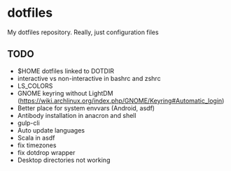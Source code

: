 # dotfiles
My dotfiles repository. Really, just configuration files

## TODO
- $HOME dotfiles linked to DOTDIR
- interactive vs non-interactive in bashrc and zshrc
- LS_COLORS
- GNOME keyring without LightDM
  (https://wiki.archlinux.org/index.php/GNOME/Keyring#Automatic_login)
- Better place for system envvars (Android, asdf)
- Antibody installation in anacron and shell
- gulp-cli
- Auto update languages
- Scala in asdf
- fix timezones
- fix dotdrop wrapper
- Desktop directories not working
